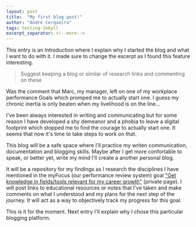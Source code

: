 ```yaml
---
layout: post
title:  "My first blog post!"
author: "Andre Cerqueira"
tags: testing-Jekyll
excerpt_separator: <!--more-->
---
```

This entry is an Introduction where I explain why I started the blog and what I want to do with it. I made sure to change the excerpt as I found this feature interesting.<!--more-->





> Suggest keeping a blog or similar of research links and commenting on these

Was the comment that Marc, my manager, left on one of my workplace performance Goals which promped me to actually start one. I guess my chronic inertia is only beaten when my livelihood is on the line...

I've been always interested in writing and communicating but for some reason I have developed a shy demeanor and a phobia to leave a digital footprint which stopped me to find the courage to actually start one. It seems that now it's time to take steps to work on that.

This blog will be a safe space where I'll practice my writen communication, documentation and blogging skills. Maybe after I get more confortable to speak, or better yet, write my mind I'll create a another personal blog.

It will be a repository for my findings as I research the disciplines I have mentioned in the myFocus (our performance review system) goal ["Get knowledge in fields/tools relevant for my career growth"][goal] (private page). I will post links to educational resources or notes that I've taken and make comments on what I understood and my plans for the next step of the journey. It will act as a way to objectively track my progress for this goal. 

This is it for the moment. Next entry I'll explain why I chose this particular blogging platform.

[goal]: https://focusrite.latticehq.com/goals/ff59f864-37f7-48e6-98c1-afe3b4ced73f


